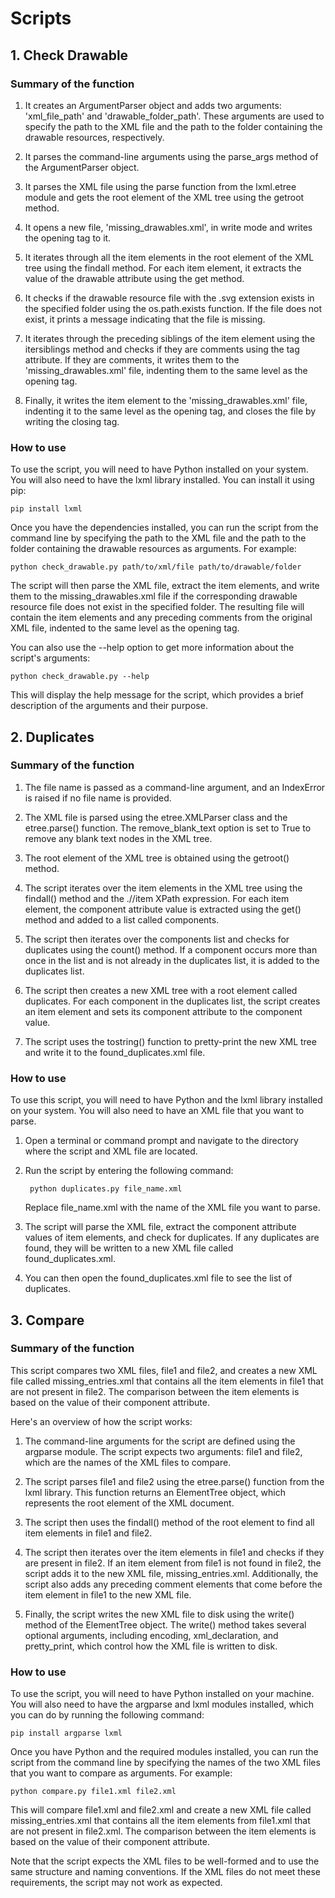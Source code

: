 # Scripts

## 1. Check Drawable

### Summary of the function 

1. It creates an ArgumentParser object and adds two arguments: 'xml_file_path' and 'drawable_folder_path'. These arguments are used to specify the path to the XML file and the path to the folder containing the drawable resources, respectively.

2. It parses the command-line arguments using the parse_args method of the ArgumentParser object.

3. It parses the XML file using the parse function from the lxml.etree module and gets the root element of the XML tree using the getroot method.

4. It opens a new file, 'missing_drawables.xml', in write mode and writes the opening <resources> tag to it.

5. It iterates through all the item elements in the root element of the XML tree using the findall method. For each item element, it extracts the value of the drawable attribute using the get method.

6. It checks if the drawable resource file with the .svg extension exists in the specified folder using the os.path.exists function. If the file does not exist, it prints a message indicating that the file is missing.

7. It iterates through the preceding siblings of the item element using the itersiblings method and checks if they are comments using the tag attribute. If they are comments, it writes them to the 'missing_drawables.xml' file, indenting them to the same level as the opening <resources> tag.

8. Finally, it writes the item element to the 'missing_drawables.xml' file, indenting it to the same level as the opening <resources> tag, and closes the file by writing the closing </resources> tag.

### How to use

To use the script, you will need to have Python installed on your system. You will also need to have the lxml library installed. You can install it using pip:

    pip install lxml

Once you have the dependencies installed, you can run the script from the command line by specifying the path to the XML file and the path to the folder containing the drawable resources as arguments. For example:

    python check_drawable.py path/to/xml/file path/to/drawable/folder

The script will then parse the XML file, extract the item elements, and write them to the missing_drawables.xml file if the corresponding drawable resource file does not exist in the specified folder. The resulting file will contain the item elements and any preceding comments from the original XML file, indented to the same level as the opening <resources> tag.

You can also use the --help option to get more information about the script's arguments:

    python check_drawable.py --help

This will display the help message for the script, which provides a brief description of the arguments and their purpose.

## 2. Duplicates

### Summary of the function 

1. The file name is passed as a command-line argument, and an IndexError is raised if no file name is provided.

2. The XML file is parsed using the etree.XMLParser class and the etree.parse() function. The remove_blank_text option is set to True to remove any blank text nodes in the XML tree.

3. The root element of the XML tree is obtained using the getroot() method.

4. The script iterates over the item elements in the XML tree using the findall() method and the .//item XPath expression. For each item element, the component attribute value is extracted using the get() method and added to a list called components.

5. The script then iterates over the components list and checks for duplicates using the count() method. If a component occurs more than once in the list and is not already in the duplicates list, it is added to the duplicates list.

6. The script then creates a new XML tree with a root element called duplicates. For each component in the duplicates list, the script creates an item element and sets its component attribute to the component value.

7. The script uses the tostring() function to pretty-print the new XML tree and write it to the found_duplicates.xml file.

### How to use 

To use this script, you will need to have Python and the lxml library installed on your system. You will also need to have an XML file that you want to parse.

1. Open a terminal or command prompt and navigate to the directory where the script and XML file are located.

2. Run the script by entering the following command:

        python duplicates.py file_name.xml

   Replace file_name.xml with the name of the XML file you want to parse.

3. The script will parse the XML file, extract the component attribute values of item elements, and check for duplicates. If any duplicates are found, they will be written to a new XML file called found_duplicates.xml.

4. You can then open the found_duplicates.xml file to see the list of duplicates.

## 3. Compare

### Summary of the function

This script compares two XML files, file1 and file2, and creates a new XML file called missing_entries.xml that contains all the item elements in file1 that are not present in file2. The comparison between the item elements is based on the value of their component attribute.

Here's an overview of how the script works:

1. The command-line arguments for the script are defined using the argparse module. The script expects two arguments: file1 and file2, which are the names of the XML files to compare.

2. The script parses file1 and file2 using the etree.parse() function from the lxml library. This function returns an ElementTree object, which represents the root element of the XML document.

3. The script then uses the findall() method of the root element to find all item elements in file1 and file2.

4. The script then iterates over the item elements in file1 and checks if they are present in file2. If an item element from file1 is not found in file2, the script adds it to the new XML file, missing_entries.xml. Additionally, the script also adds any preceding comment elements that come before the item element in file1 to the new XML file.

5. Finally, the script writes the new XML file to disk using the write() method of the ElementTree object. The write() method takes several optional arguments, including encoding, xml_declaration, and pretty_print, which control how the XML file is written to disk.

### How to use 

To use the script, you will need to have Python installed on your machine. You will also need to have the argparse and lxml modules installed, which you can do by running the following command:

    pip install argparse lxml

Once you have Python and the required modules installed, you can run the script from the command line by specifying the names of the two XML files that you want to compare as arguments. For example:

    python compare.py file1.xml file2.xml

This will compare file1.xml and file2.xml and create a new XML file called missing_entries.xml that contains all the item elements from file1.xml that are not present in file2.xml. The comparison between the item elements is based on the value of their component attribute.

Note that the script expects the XML files to be well-formed and to use the same structure and naming conventions. If the XML files do not meet these requirements, the script may not work as expected.